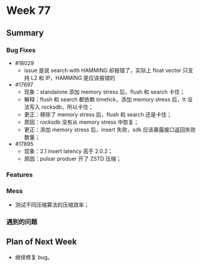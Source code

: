 # Week 77

## Summary

### Bug Fixes

- #18029
	- issue 是说 search with HAMMING 却报错了，实际上 float vector 只支持 L2 和 IP，HAMMING 是应该报错的
- #17697
	- 现象：standalone 添加 memory stress 后，flush 和 search 卡住；
	- 解释：flush 和 search 都依赖 timetick，添加 memory stress 后，tt 没法写入 rocksdb，所以卡住；
	- 更正：移除了 memory stress 后，flush 和 search 还是卡住；
	- 原因：rocksdb 没有从 memory stress 中恢复；
	- 更正：添加 memory stress 后，insert 失败，sdk 应该暴露接口返回失败数量；
- #17895
	- 现象：2.1 insert latency 高于 2.0.2；
	- 原因：pulsar produer 开了 ZSTD 压缩；

### Features

### Mess

- 测试不同压缩算法的压缩效率；

### 遇到的问题

## Plan of Next Week

- 继续修复 bug。
